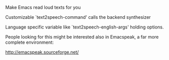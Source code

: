 Make Emacs read loud texts for you

Customizable `text2speech-command' calls the backend synthesizer

Language specific variable like `text2speech-english-args' holding
options.

People looking for this might be interested also in Emacspeak, a far more complete environment:

http://emacspeak.sourceforge.net/